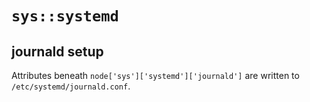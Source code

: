 # `sys::systemd`

## journald setup

Attributes beneath `node['sys']['systemd']['journald']` are written to `/etc/systemd/journald.conf`.

